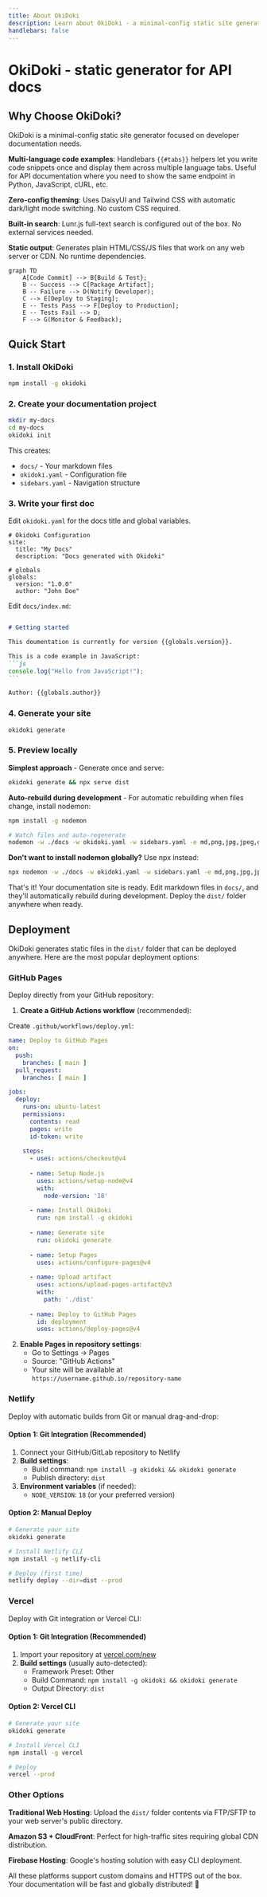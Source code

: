 ```yaml
---
title: About OkiDoki
description: Learn about OkiDoki - a minimal-config static site generator for API documentation
handlebars: false
---
```



# OkiDoki - static generator for API docs

## Why Choose OkiDoki?

OkiDoki is a minimal-config static site generator focused on developer documentation needs.

**Multi-language code examples**: Handlebars `{{#tabs}}` helpers let you write code snippets once and display them across multiple language tabs. Useful for API documentation where you need to show the same endpoint in Python, JavaScript, cURL, etc.

**Zero-config theming**: Uses DaisyUI and Tailwind CSS with automatic dark/light mode switching. No custom CSS required.

**Built-in search**: Lunr.js full-text search is configured out of the box. No external services needed.

**Static output**: Generates plain HTML/CSS/JS files that work on any web server or CDN. No runtime dependencies.

```mermaid
graph TD
    A[Code Commit] --> B{Build & Test};
    B -- Success --> C[Package Artifact];
    B -- Failure --> D(Notify Developer);
    C --> E[Deploy to Staging];
    E -- Tests Pass --> F[Deploy to Production];
    E -- Tests Fail --> D;
    F --> G(Monitor & Feedback);
```

## Quick Start

### 1. Install OkiDoki

```bash
npm install -g okidoki
```

### 2. Create your documentation project

```bash
mkdir my-docs
cd my-docs
okidoki init
```

This creates:
- `docs/` - Your markdown files
- `okidoki.yaml` - Configuration file
- `sidebars.yaml` - Navigation structure

### 3. Write your first doc

Edit `okidoki.yaml` for the docs title and global variables.

```yaml{3} title='okidoki.yaml'
# Okidoki Configuration
site:
  title: "My Docs"
  description: "Docs generated with Okidoki"

# globals
globals:
  version: "1.0.0"
  author: "John Doe"
```

Edit `docs/index.md`:

````markdown

# Getting started

This doumentation is currently for version {{globals.version}}.

This is a code example in JavaScript:
```js
console.log("Hello from JavaScript!");
```

Author: {{globals.author}}
````

### 4. Generate your site

```bash
okidoki generate
```

### 5. Preview locally

**Simplest approach** - Generate once and serve:

```bash
okidoki generate && npx serve dist
```

**Auto-rebuild during development** - For automatic rebuilding when files change, install nodemon:

```bash
npm install -g nodemon

# Watch files and auto-regenerate
nodemon -w ./docs -w okidoki.yaml -w sidebars.yaml -e md,png,jpg,jpeg,gif,svg,webp,yaml,yml --exec "okidoki generate && npx serve dist"
```

**Don't want to install nodemon globally?** Use npx instead:

```bash
npx nodemon -w ./docs -w okidoki.yaml -w sidebars.yaml -e md,png,jpg,jpeg,gif,svg,webp,yaml,yml --exec "okidoki generate && npx serve dist"
```

That's it! Your documentation site is ready. Edit markdown files in `docs/`, and they'll automatically rebuild during development. Deploy the `dist/` folder anywhere when ready.


## Deployment

OkiDoki generates static files in the `dist/` folder that can be deployed anywhere. Here are the most popular deployment options:

### GitHub Pages

Deploy directly from your GitHub repository:

1. **Create a GitHub Actions workflow** (recommended):

Create `.github/workflows/deploy.yml`:

```yaml
name: Deploy to GitHub Pages
on:
  push:
    branches: [ main ]
  pull_request:
    branches: [ main ]

jobs:
  deploy:
    runs-on: ubuntu-latest
    permissions:
      contents: read
      pages: write
      id-token: write
    
    steps:
      - uses: actions/checkout@v4
      
      - name: Setup Node.js
        uses: actions/setup-node@v4
        with:
          node-version: '18'
          
      - name: Install OkiDoki
        run: npm install -g okidoki
        
      - name: Generate site
        run: okidoki generate
        
      - name: Setup Pages
        uses: actions/configure-pages@v4
        
      - name: Upload artifact
        uses: actions/upload-pages-artifact@v3
        with:
          path: './dist'
          
      - name: Deploy to GitHub Pages
        id: deployment
        uses: actions/deploy-pages@v4
```

2. **Enable Pages in repository settings**:
   - Go to Settings → Pages
   - Source: "GitHub Actions"
   - Your site will be available at `https://username.github.io/repository-name`

### Netlify

Deploy with automatic builds from Git or manual drag-and-drop:

#### Option 1: Git Integration (Recommended)
1. Connect your GitHub/GitLab repository to Netlify
2. **Build settings**:
   - Build command: `npm install -g okidoki && okidoki generate`
   - Publish directory: `dist`
3. **Environment variables** (if needed):
   - `NODE_VERSION`: `18` (or your preferred version)

#### Option 2: Manual Deploy
```bash
# Generate your site
okidoki generate

# Install Netlify CLI
npm install -g netlify-cli

# Deploy (first time)
netlify deploy --dir=dist --prod
```

### Vercel

Deploy with Git integration or Vercel CLI:

#### Option 1: Git Integration (Recommended)
1. Import your repository at [vercel.com/new](https://vercel.com/new)
2. **Build settings** (usually auto-detected):
   - Framework Preset: Other
   - Build Command: `npm install -g okidoki && okidoki generate`
   - Output Directory: `dist`

#### Option 2: Vercel CLI
```bash
# Generate your site
okidoki generate

# Install Vercel CLI
npm install -g vercel

# Deploy
vercel --prod
```

### Other Options

**Traditional Web Hosting**: Upload the `dist/` folder contents via FTP/SFTP to your web server's public directory.

**Amazon S3 + CloudFront**: Perfect for high-traffic sites requiring global CDN distribution.

**Firebase Hosting**: Google's hosting solution with easy CLI deployment.

All these platforms support custom domains and HTTPS out of the box. Your documentation will be fast and globally distributed! 🚀
